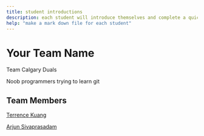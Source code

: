 ```yaml
---
title: student introductions
description: each student will introduce themselves and complete a quick bio
help: "make a mark down file for each student"
---
```


# Your Team Name

Team Calgary Duals

Noob programmers trying to learn git

## Team Members

[Terrence Kuang](/yourteam/Terrence.md)

[Arjun Sivaprasadam](/yourteam/Arjun.md)

